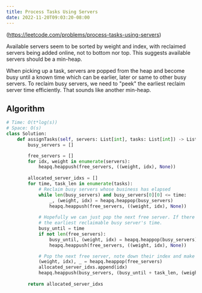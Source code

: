 ```yaml
---
title: Process Tasks Using Servers
date: 2022-11-20T09:03:20-08:00
---
```


(https://leetcode.com/problems/process-tasks-using-servers)

Available servers seem to be sorted by weight and index, with reclaimed servers
being added online, not to bottom nor top. This suggests available servers should be a min-heap.

When picking up a task, servers are popped from the heap and become busy until a known time which
can be earlier, later or same to other busy servers. To reclaim busy servers, we need to "peek" the
earliest reclaim server time efficiently. That sounds like another min-heap.


## Algorithm

```python
# Time: O(t*log(s))
# Space: O(s)
class Solution:
    def assignTasks(self, servers: List[int], tasks: List[int]) -> List[int]:
        busy_servers = []

        free_servers = []
        for idx, weight in enumerate(servers):
            heapq.heappush(free_servers, ((weight, idx), None))
        
        allocated_server_idxs = []
        for time, task_len in enumerate(tasks):
            # Reclaim busy servers whose business has elapsed
            while len(busy_servers) and busy_servers[0][0] <= time:
                _, (weight, idx) = heapq.heappop(busy_servers)
                heapq.heappush(free_servers, ((weight, idx), None))
            
            # Hopefully we can just pop the next free server. If there aren't any, then we need to wait until
            # the earliest reclaimable busy server's time.
            busy_until = time
            if not len(free_servers):
                busy_until, (weight, idx) = heapq.heappop(busy_servers)
                heapq.heappush(free_servers, ((weight, idx), None))

            # Pop the next free server, note down their index and make it busy with the current task
            (weight, idx), _ = heapq.heappop(free_servers)
            allocated_server_idxs.append(idx)
            heapq.heappush(busy_servers, (busy_until + task_len, (weight, idx)))
        
        return allocated_server_idxs

```


